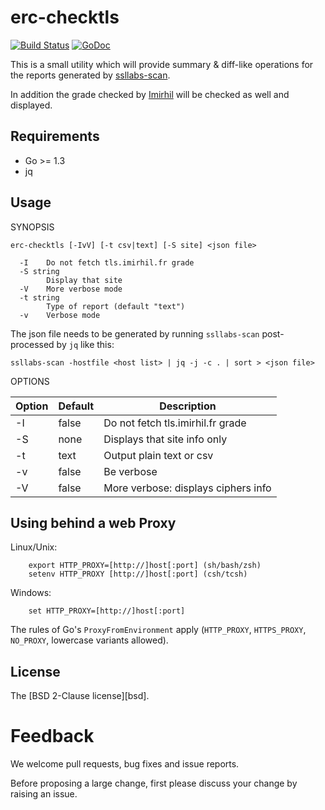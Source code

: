 erc-checktls
============

[![Build Status](https://travis-ci.org/keltia/erc-checktls.svg?branch=master)](https://travis-ci.org/keltia/erc-checktls)
[![GoDoc](http://godoc.org/github.com/keltia/erc-checktls?status.svg)](http://godoc.org/github.com/keltia/erc-checktls)

This is a small utility which will provide summary & diff-like operations for the reports generated by [ssllabs-scan](https://github.com/ssllabs/ssllabs-scan).

In addition the grade checked by [Imirhil](https://tls.imirhil.fr/) will be checked as well and displayed.

## Requirements

* Go >= 1.3
* jq

## Usage

SYNOPSIS
```
erc-checktls [-IvV] [-t csv|text] [-S site] <json file>
  
  -I	Do not fetch tls.imirhil.fr grade
  -S string
    	Display that site
  -V	More verbose mode
  -t string
    	Type of report (default "text")
  -v	Verbose mode
```

The json file needs to be generated by running `ssllabs-scan` post-processed by `jq` like this:
 
```
ssllabs-scan -hostfile <host list> | jq -j -c . | sort > <json file>
```

OPTIONS

| Option  | Default | Description|
| ------- |---------|------------|
| -I      | false   | Do not fetch tls.imirhil.fr grade |
| -S      | none    | Displays that site info only |
| -t      | text    | Output plain text or csv |
| -v      | false   | Be verbose |
| -V      | false   | More verbose: displays ciphers info |

## Using behind a web Proxy

Linux/Unix:
```
    export HTTP_PROXY=[http://]host[:port] (sh/bash/zsh)
    setenv HTTP_PROXY [http://]host[:port] (csh/tcsh)
```

Windows:
```
    set HTTP_PROXY=[http://]host[:port]
```

The rules of Go's `ProxyFromEnvironment` apply (`HTTP_PROXY`, `HTTPS_PROXY`, `NO_PROXY`, lowercase variants allowed).

## License

The [BSD 2-Clause license][bsd].

# Feedback

We welcome pull requests, bug fixes and issue reports.

Before proposing a large change, first please discuss your change by raising an issue.
